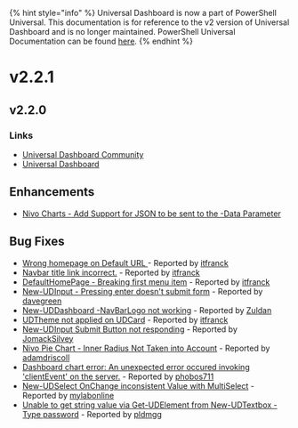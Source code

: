 ﻿{% hint style="info" %}
Universal Dashboard is now a part of PowerShell Universal. This documentation is for reference to the v2 version of Universal Dashboard and is no longer maintained. PowerShell Universal Documentation can be found [here](https://docs.ironmansoftware.com).
{% endhint %}


# v2.2.1

## v2.2.0

### Links

* [Universal Dashboard Community](https://www.powershellgallery.com/packages/UniversalDashboard.Community/2.2.1)
* [Universal Dashboard](https://www.powershellgallery.com/packages/UniversalDashboard/2.2.1)

## Enhancements

* [Nivo Charts - Add Support for JSON to be sent to the -Data Parameter](https://github.com/ironmansoftware/universal-dashboard/issues/525)

## Bug Fixes

* [Wrong homepage on Default URL ](https://github.com/ironmansoftware/universal-dashboard/issues/539) - Reported by [itfranck](https://github.com/itfranck)
* [Navbar title link incorrect.](https://github.com/ironmansoftware/universal-dashboard/issues/538) - Reported by [itfranck](https://github.com/itfranck)
* [DefaultHomePage - Breaking first menu item](https://github.com/ironmansoftware/universal-dashboard/issues/537) - Reported by [itfranck](https://github.com/itfranck)
* [New-UDInput - Pressing enter doesn't submit form](https://github.com/ironmansoftware/universal-dashboard/issues/535) - Reported by [davegreen](https://github.com/davegreen)
* [New-UDDashboard -NavBarLogo not working](https://github.com/ironmansoftware/universal-dashboard/issues/534) - Reported by [Zuldan](https://github.com/Zuldan)
* [UDTheme not applied on UDCard](https://github.com/ironmansoftware/universal-dashboard/issues/529) - Reported by [itfranck](https://github.com/itfranck)
* [  New-UDInput Submit Button not responding](https://github.com/ironmansoftware/universal-dashboard/issues/526) - Reported by [JomackSilvey](https://github.com/JomackSilvey)
* [Nivo Pie Chart - Inner Radius Not Taken into Account](https://github.com/ironmansoftware/universal-dashboard/issues/524) - Reported by [adamdriscoll](https://github.com/adamdriscoll)
* [Dashboard chart error: An unexpected error occured invoking 'clientEvent' on the server.](https://github.com/ironmansoftware/universal-dashboard/issues/520) - Reported by [phobos711](https://github.com/phobos711)
* [New-UDSelect OnChange inconsistent Value with MultiSelect](https://github.com/ironmansoftware/universal-dashboard/issues/482) - Reported by [mylabonline](https://github.com/mylabonline)
* [Unable to get string value via Get-UDElement from New-UDTextbox -Type password](https://github.com/ironmansoftware/universal-dashboard/issues/342) - Reported by [pldmgg](https://github.com/pldmgg)



